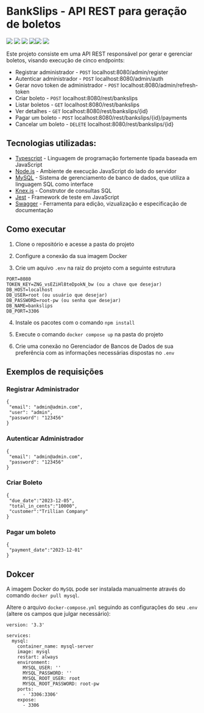 # BankSlips - API REST para geração de boletos

<img src="https://img.shields.io/badge/TypeScript-007ACC?style=for-the-badge&logoColor=white"/> <img src="https://img.shields.io/badge/Node.js-43853D?style=for-the-badge&logoColor=white"/> <img src="https://img.shields.io/badge/MySQL-4A7DA4?style=for-the-badge&logoColor=white"/>
<img src="https://img.shields.io/badge/Knex.js-%23FF9900.svg?style=for-the-badge&logoColor=white"/><img src="https://img.shields.io/badge/Jest-323330?style=for-the-badge&logoColor=white"/>
<img src="https://img.shields.io/badge/Swagger-%2FFFF.svg?style=for-the-badge&logoColor=white"/>

Este projeto consiste em uma API REST responsável por gerar e gerenciar boletos, visando execução de cinco endpoints:

- Registrar administrador - `POST` localhost:8080/admin/register
- Autenticar administrador - `POST` localhost:8080/admin/auth
- Gerar novo token de administrador - `POST` localhost:8080/admin/refresh-token
- Criar boleto - `POST` localhost:8080/rest/bankslips
- Listar boletos - `GET` localhost:8080/rest/bankslips
- Ver detalhes - `GET` localhost:8080/rest/bankslips/{id}
- Pagar um boleto - `POST` localhost:8080/rest/bankslips/{id}/payments
- Cancelar um boleto - `DELETE` localhost:8080/rest/bankslips/{id}

## Tecnologias utilizadas:

- [Typescript](https://www.typescriptlang.org/) - Linguagem de programação fortemente tipada baseada em JavaScript
- [Node.js](https://nodejs.org/) - Ambiente de execução JavaScript do lado do servidor
- [MySQL](https://www.mysql.com/) - Sistema de gerenciamento de banco de dados, que utiliza a linguagem SQL como interface
- [Knex.js](https://knexjs.org/) - Construtor de consultas SQL
- [Jest](https://jestjs.io/) - Framework de teste em JavaScript
- [Swagger](https://swagger.io/) - Ferramenta para edição, vizualização e especificação de documentação

## Como executar

1. Clone o repositório e acesse a pasta do projeto

2. Configure a conexão da sua imagem Docker

3. Crie um aquivo `.env` na raiz do projeto com a seguinte estrutura

```
PORT=8080
TOKEN_KEY=ZNG_vsEZiHl8teDpokN_bw (ou a chave que desejar)
DB_HOST=localhost
DB_USER=root (ou usuário que desejar)
DB_PASSWORD=root-pw (ou senha que desejar)
DB_NAME=bankslips
DB_PORT=3306
```

4. Instale os pacotes com o comando `npm install`

5. Execute o comando `docker compose up` na pasta do projeto

6. Crie uma conexão no Gerenciador de Bancos de Dados de sua preferência com as informações necessárias dispostas no `.env`

## Exemplos de requisições

### Registrar Administrador

```
{
 "email": "admin@admin.com",
 "user": "admin",
 "password": "123456"
}
```

### Autenticar Administrador

```
{
 "email": "admin@admin.com",
 "password": "123456"
}
```

### Criar Boleto

```
{
 "due_date":"2023-12-05",
 "total_in_cents":"10000",
 "customer":"Trillian Company"
}
```

### Pagar um boleto

```
{
 "payment_date":"2023-12-01"
}
```

## Dokcer

A imagem Docker do `MySQL` pode ser instalada manualmente através do comando `docker pull mysql`.

Altere o arquivo `docker-compose.yml` seguindo as configurações do seu `.env` (altere os campos que julgar necessário):

```
version: '3.3'

services:
  mysql:
    container_name: mysql-server
    image: mysql
    restart: always
    environment:
      MYSQL_USER: ''
      MYSQL_PASSWORD: ''
      MYSQL_ROOT_USER: root
      MYSQL_ROOT_PASSWORD: root-pw
    ports:
      - '3306:3306'
    expose:
      - 3306

```
